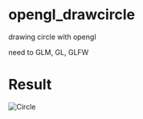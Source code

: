 # opengl_drawcircle
drawing circle with opengl

need to GLM, GL, GLFW

# Result

![Circle](https://user-images.githubusercontent.com/37854961/117103621-a5f64c80-adb5-11eb-99b1-54d2aa5ef36f.JPG)
